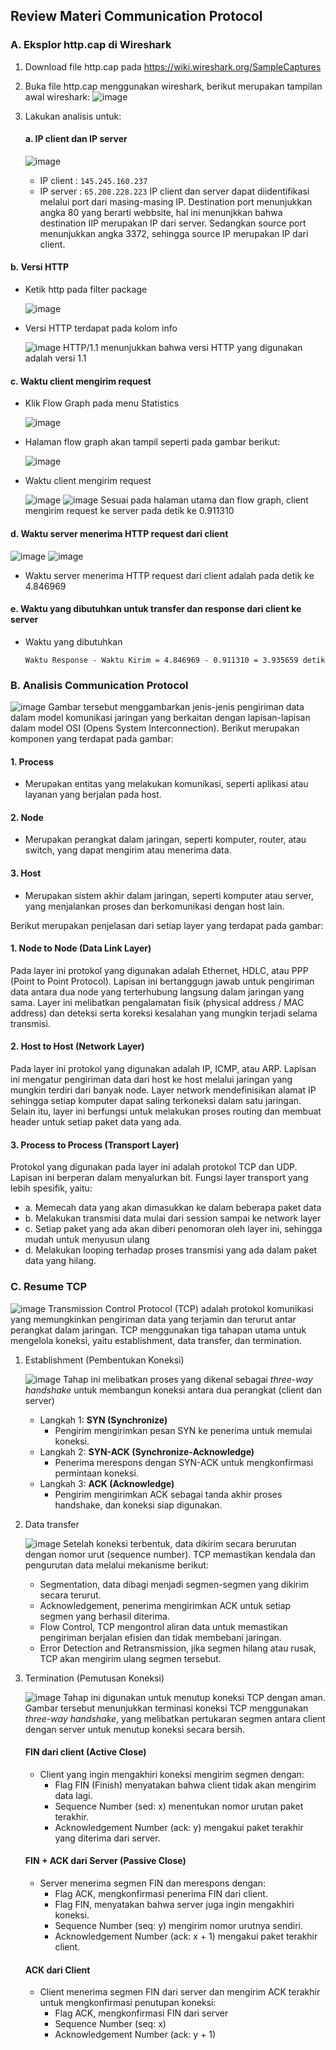 ## Review Materi Communication Protocol
### A. Eksplor http.cap di Wireshark
1. Download file http.cap pada https://wiki.wireshark.org/SampleCaptures
2. Buka file http.cap menggunakan wireshark, berikut merupakan tampilan awal wireshark:
   ![image](https://github.com/user-attachments/assets/b24b3c8f-a8ea-4f49-8dc2-e3bd97ae4218)
3. Lakukan analisis untuk:
    #### a. IP client dan IP server
   
   ![image](https://github.com/user-attachments/assets/edaa17b4-7760-47a2-8b1d-568919ca18c5)
   - IP client   : `145.245.160.237`
   - IP server   : `65.208.228.223`
   IP client dan server dapat diidentifikasi melalui port dari masing-masing IP. Destination port menunjukkan angka 80 yang berarti webbsite, hal ini menunjkkan bahwa destination IIP merupakan IP dari server. Sedangkan source port menunjukkan angka 3372, sehingga source IP merupakan IP dari client.

#### b. Versi HTTP
- Ketik http pada filter package
  
  ![image](https://github.com/user-attachments/assets/de5f15b4-09e0-4494-95c4-c4be76186f38)

- Versi HTTP terdapat pada kolom info
  
  ![image](https://github.com/user-attachments/assets/86ae6b67-9db9-460e-8a84-403ce7302996)
  HTTP/1.1 menunjukkan bahwa versi HTTP yang digunakan adalah versi 1.1

#### c. Waktu client mengirim request
- Klik Flow Graph pada menu Statistics
  
  ![image](https://github.com/user-attachments/assets/c38da539-2e66-4693-a0e8-fe7e0909b09e)

- Halaman flow graph akan tampil seperti pada gambar berikut:
  
  ![image](https://github.com/user-attachments/assets/60b74272-07ef-4e17-86f9-bfa678b8c4b0)

- Waktu client mengirim request
  
  ![image](https://github.com/user-attachments/assets/a4a24062-7716-4703-857f-9b1632ff3d24)
  ![image](https://github.com/user-attachments/assets/58553089-d4cf-4e4c-9bfe-7c9d69e07077)
  Sesuai pada halaman utama dan flow graph, client mengirim request ke server pada detik ke 0.911310

#### d. Waktu server menerima HTTP request dari client  
![image](https://github.com/user-attachments/assets/a0d2cd84-06cf-49fc-ac29-9e1ef7706ac0)
![image](https://github.com/user-attachments/assets/1ea0a064-74b0-4b90-ad5e-7f8166d5fb96)
- Waktu server menerima HTTP request dari client adalah pada detik ke 4.846969

#### e. Waktu yang dibutuhkan untuk transfer dan response dari client ke server
- Waktu yang dibutuhkan
  ```
  Waktu Response - Waktu Kirim = 4.846969 - 0.911310 = 3.935659 detik
  ```

### B. Analisis Communication Protocol
![image](https://github.com/user-attachments/assets/e71cf8b0-1ac1-4d8e-8690-a75c50074677)
Gambar tersebut menggambarkan jenis-jenis pengiriman data dalam model komunikasi jaringan yang berkaitan dengan lapisan-lapisan dalam model OSI (Opens System Interconnection).
Berikut merupakan komponen yang terdapat pada gambar:
#### 1. Process
- Merupakan entitas yang melakukan komunikasi, seperti aplikasi atau layanan yang berjalan pada host.
#### 2. Node
- Merupakan perangkat dalam jaringan, seperti komputer, router, atau switch, yang dapat mengirim atau menerima data.
#### 3. Host
- Merupakan sistem akhir dalam jaringan, seperti komputer atau server, yang menjalankan proses dan berkomunikasi dengan host lain.

Berikut merupakan penjelasan dari setiap layer yang terdapat pada gambar:
#### 1. Node to Node (Data Link Layer)
Pada layer ini protokol yang digunakan adalah Ethernet, HDLC, atau PPP (Point to Point Protocol). Lapisan ini bertanggugn jawab untuk pengiriman data antara dua node yang terterhubung langsung dalam jaringan yang sama. Layer ini melibatkan pengalamatan fisik (physical address / MAC address) dan deteksi serta koreksi kesalahan yang mungkin terjadi selama transmisi.
  
#### 2. Host to Host (Network Layer)
Pada layer ini protokol yang digunakan adalah IP, ICMP, atau ARP. Lapisan ini mengatur pengiriman data dari host ke host melalui jaringan yang mungkin terdiri dari banyak node. Layer network mendefinisikan alamat IP sehingga setiap komputer dapat saling terkoneksi dalam satu jaringan. Selain itu, layer ini berfungsi untuk melakukan proses routing dan membuat header untuk setiap paket data yang ada.
  
#### 3. Process to Process (Transport Layer)
Protokol yang digunakan pada layer ini adalah protokol TCP dan UDP. Lapisan ini berperan dalam menyalurkan bit. Fungsi layer transport yang lebih spesifik, yaitu:
- a. Memecah data yang akan dimasukkan ke dalam beberapa paket data
- b.	Melakukan transmisi data mulai dari session sampai ke network layer
- c.	Setiap paket yang ada akan diberi penomoran oleh layer ini, sehingga mudah untuk menyusun ulang
- d.	Melakukan looping terhadap proses transmisi yang ada dalam paket data yang hilang.

### C. Resume TCP
![image](https://github.com/user-attachments/assets/55a3e742-2e87-4eaf-bf15-89e3db7622d1)
Transmission Control Protocol (TCP) adalah protokol komunikasi yang memungkinkan pengiriman data yang terjamin dan terurut antar perangkat dalam jaringan. TCP menggunakan tiga tahapan utama untuk mengelola koneksi, yaitu establishment, data transfer, dan termination.
1. Establishment (Pembentukan Koneksi)
   
   ![image](https://github.com/user-attachments/assets/35344bd5-e6df-471c-8d60-841d0a442498)
   Tahap ini melibatkan proses yang dikenal sebagai *three-way handshake* untuk membangun koneksi antara dua perangkat (client dan server)
   - Langkah 1: **SYN (Synchronize)**
     - Pengirim mengirimkan pesan SYN ke penerima untuk memulai koneksi.
   - Langkah 2: **SYN-ACK (Synchronize-Acknowledge)**
     - Penerima merespons dengan SYN-ACK untuk mengkonfirmasi permintaan koneksi.
   - Langkah 3: **ACK (Acknowledge)**
     - Pengirim mengirimkan ACK sebagai tanda akhir proses handshake, dan koneksi siap digunakan.

2. Data transfer
   
   ![image](https://github.com/user-attachments/assets/a414b067-f217-4e32-9244-7e713a84d12b)
   Setelah koneksi terbentuk, data dikirim secara berurutan dengan nomor urut (sequence number). TCP memastikan kendala dan pengurutan data melalui mekanisme berikut:
   - Segmentation, data dibagi menjadi segmen-segmen yang dikirim secara terurut.
   - Acknowledgement, penerima mengirimkan ACK untuk setiap segmen yang berhasil diterima.
   - Flow Control, TCP mengontrol aliran data untuk memastikan pengiriman berjalan efisien dan tidak membebani jaringan.
   - Error Detection and Retransmission, jika segmen hilang atau rusak, TCP akan mengirim ulang segmen tersebut.

3. Termination (Pemutusan Koneksi)
   
   ![image](https://github.com/user-attachments/assets/1b167456-2222-408a-8e76-29754d906f4c)
   Tahap ini digunakan untuk menutup koneksi TCP dengan aman. Gambar tersebut menunjukkan terminasi koneksi TCP menggunakan *three-way handshake*, yang melibatkan pertukaran segmen antara client dengan server untuk menutup koneksi secara bersih.
   #### FIN dari client (Active Close)
   - Client yang ingin mengakhiri koneksi mengirim segmen dengan:
     - Flag FIN (Finish) menyatakan bahwa client tidak akan mengirim data lagi.
     - Sequence Number (sed: x) menentukan nomor urutan paket terakhir.
     - Acknowledgement Number (ack: y) mengakui paket terakhir yang diterima dari server.
       
   #### FIN + ACK dari Server (Passive Close)
   - Server menerima segmen FIN dan merespons dengan:
     - Flag ACK, mengkonfirmasi penerima FIN dari client.
     - Flag FIN, menyatakan bahwa server juga ingin mengakhiri koneksi.
     - Sequence Number (seq: y) mengirim nomor urutnya sendiri.
     - Acknowledgement Number (ack: x + 1) mengakui paket terakhir client.
       
   #### ACK dari Client
   - Client menerima segmen FIN dari server dan mengirim ACK terakhir untuk mengkonfirmasi penutupan koneksi:
     - Flag ACK, mengkonfirmasi FIN dari server
     - Sequence Number (seq: x)
     - Acknowledgement Number (ack: y + 1)



